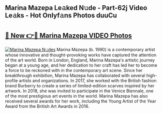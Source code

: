 ## Marina Mazepa Le𝚊ked N𝚞de - Part-62j Video Le𝚊ks - Hot Onlyf𝚊ns Photos duuCu

# <h2><a href="http://ac36321.deff.icu/?id=Marina+Mazepa">🔗 New 👉🔴 Marina Mazepa VIDEO Photos</a></h2>

[![Marina Mazepa N𝚞des](https://i.imgur.com/rIISA9y.gif)](http://ac36321.deff.icu/?id=Marina+Mazepa)
Marina Mazepa (b. 1990) is a contemporary artist whose innovative and thought-provoking works have captured the attention of the art world. Born in London, England, Marina Mazepa's artistic journey began at a young age, and her dedication to her craft has led her to become a force to be reckoned with in the contemporary art scene. Since her breakthrough exhibition, Marina Mazepa has collaborated with several high-profile artists and organizations. In 2017, she worked with the British fashion brand Burberry to create a series of limited-edition scarves inspired by her artwork. In 2018, she was invited to participate in the Venice Biennale, one of the most prestigious art events in the world. Marina Mazepa has also received several awards for her work, including the Young Artist of the Year Award from the British Art Awards in 2016.
